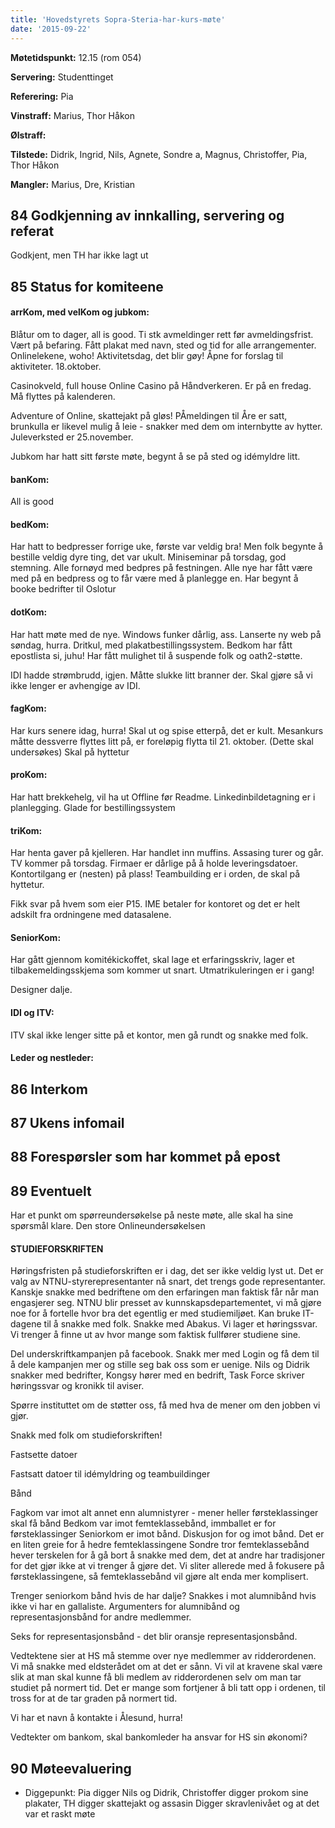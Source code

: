 ```yaml
---
title: 'Hovedstyrets Sopra-Steria-har-kurs-møte'
date: '2015-09-22'
---
```


**Møtetidspunkt:** 12.15 (rom 054)

**Servering:** Studenttinget

**Referering:**  Pia

**Vinstraff:** Marius, Thor Håkon

**Ølstraff:** 

**Tilstede:** Didrik, Ingrid, Nils, Agnete, Sondre a, Magnus, Christoffer, Pia, Thor Håkon

**Mangler:** Marius, Dre, Kristian 

## 84 Godkjenning av innkalling, servering og referat  

Godkjent, men TH har ikke lagt ut

## 85 Status for komiteene  

#### arrKom, med velKom og jubkom:  

Blåtur om to dager, all is good. Ti stk avmeldinger rett før avmeldingsfrist. Vært på befaring. Fått plakat med navn, sted og tid for alle arrangementer. Onlinelekene, woho! Aktivitetsdag, det blir gøy! Åpne for forslag til aktiviteter.  18.oktober. 

Casinokveld, full house Online Casino på Håndverkeren. Er på en fredag. Må flyttes på kalenderen. 

Adventure of Online, skattejakt på gløs! 
PÅmeldingen til Åre er satt, brunkulla er likevel mulig å leie - snakker med dem om internbytte av hytter. 
Juleverksted er 25.november. 

Jubkom har hatt sitt første møte, begynt å se på sted og idémyldre litt. 

#### banKom:  

All is good

#### bedKom:  

Har hatt to bedpresser forrige uke, første var veldig bra! Men folk begynte å bestille veldig dyre ting, det var ukult. Miniseminar på torsdag, god stemning. Alle fornøyd med bedpres på festningen. Alle nye har fått være med på en bedpress og to får være med å planlegge en. Har begynt å booke bedrifter til Oslotur 

#### dotKom:

Har hatt møte med de nye. Windows funker dårlig, ass. Lanserte ny web på søndag, hurra. Dritkul, med plakatbestillingssystem. Bedkom har fått epostlista si, juhu! Har fått mulighet til å suspende folk og oath2-støtte. 

IDI hadde strømbrudd, igjen. Måtte slukke litt branner der. Skal gjøre så vi ikke lenger er avhengige av IDI. 

#### fagKom:

Har kurs senere idag, hurra! Skal ut og spise etterpå, det er kult. Mesankurs måtte dessverre flyttes litt på, er foreløpig flytta til 21. oktober. (Dette skal undersøkes) Skal på hyttetur

#### proKom:  

Har hatt brekkehelg, vil ha ut Offline før Readme. Linkedinbildetagning er i planlegging. Glade for bestillingssystem

#### triKom:

Har henta gaver på kjelleren. Har handlet inn muffins. Assasing turer og går. TV kommer på torsdag. Firmaer er dårlige på å holde leveringsdatoer. Kontortilgang er (nesten) på plass! Teambuilding er i orden, de skal på hyttetur. 

Fikk svar på hvem som eier P15. IME betaler for kontoret og det er helt adskilt fra ordningene med datasalene. 

#### SeniorKom:

Har gått gjennom komitékickoffet, skal lage et erfaringsskriv, lager et tilbakemeldingsskjema som kommer ut snart. Utmatrikuleringen er i gang!

Designer dalje. 

#### IDI og ITV:

ITV skal ikke lenger sitte på et kontor, men gå rundt og snakke med folk. 

#### Leder og nestleder:  

## 86 Interkom  

## 87 Ukens infomail

## 88 Forespørsler som har kommet på epost  

## 89 Eventuelt  

Har et punkt om spørreundersøkelse på neste møte, alle skal ha sine spørsmål klare. Den store Onlineundersøkelsen

#### STUDIEFORSKRIFTEN

Høringsfristen på studieforskriften er i dag, det ser ikke veldig lyst ut. Det er valg av NTNU-styrerepresentanter nå snart, det trengs gode representanter. Kanskje snakke med bedriftene om den erfaringen man faktisk får når man engasjerer seg. NTNU blir presset av kunnskapsdepartementet, vi må gjøre noe for å fortelle hvor bra det egentlig er med studiemiljøet. Kan bruke IT-dagene til å snakke med folk. Snakke med Abakus. Vi lager et høringssvar. Vi trenger å finne ut av hvor mange som faktisk fullfører studiene sine. 

Del underskriftkampanjen på facebook. Snakk mer med Login og få dem til å dele kampanjen mer og stille seg bak oss som er uenige. Nils og Didrik snakker med bedrifter, Kongsy hører med en bedrift, Task Force skriver høringssvar og kronikk til aviser. 

Spørre instituttet om de støtter oss, få med hva de mener om den jobben vi gjør. 

Snakk med folk om studieforskriften!

Fastsette datoer

Fastsatt datoer til idémyldring og teambuildinger

Bånd

Fagkom var imot alt annet enn alumnistyrer - mener heller førsteklassinger skal få bånd
Bedkom var imot femteklassebånd, immballet er for førsteklassinger
Seniorkom er imot bånd. 
Diskusjon for og imot bånd. Det er en liten greie for å hedre femteklassingene
Sondre tror femteklassebånd hever terskelen for å gå bort å snakke med dem, det at andre har tradisjoner for det gjør ikke at vi trenger å gjøre det. Vi sliter allerede med å fokusere på førsteklassingene, så femteklassebånd vil gjøre alt enda mer komplisert. 

Trenger seniorkom bånd hvis de har dalje? Snakkes i mot alumnibånd hvis ikke vi har en gallaliste. 
Argumenters for alumnibånd og representasjonsbånd for andre medlemmer. 

Seks for representasjonsbånd - det blir oransje representasjonsbånd. 

Vedtektene sier at HS må stemme over nye medlemmer av ridderordenen. Vi må snakke med eldsterådet om at det er sånn. Vi vil at kravene skal være slik at man skal kunne få bli medlem av ridderordenen selv om man tar studiet på normert tid. Det er mange som fortjener å bli tatt opp i ordenen, til tross for at de tar graden på normert tid. 

Vi har et navn å kontakte i Ålesund, hurra!

Vedtekter om bankom, skal bankomleder ha ansvar for HS sin økonomi?

## 90 Møteevaluering  

- Diggepunkt: Pia digger Nils og Didrik, 
Christoffer digger prokom sine plakater, 
TH digger skattejakt og assasin
Digger skravlenivået og at det var et raskt møte
